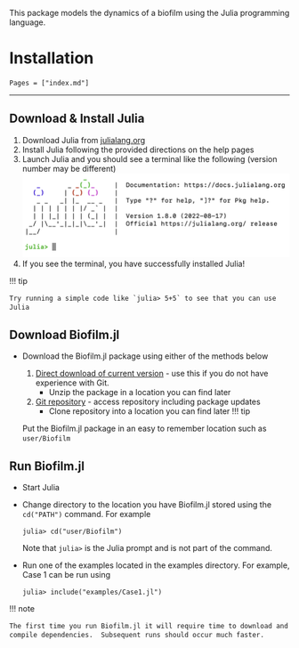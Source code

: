This package models the dynamics of a biofilm using the Julia programming language.  

# Installation 
```@contents
Pages = ["index.md"]
```
---

## Download & Install Julia

1. Download Julia from [julialang.org](https://julialang.org/downloads/)
2. Install Julia following the provided directions on the help pages
3. Launch Julia and you should see a terminal like the following (version number may be different)
![Julia REPL](images/juliaREPL.png)
4. If you see the terminal, you have successfully installed Julia!

!!! tip

    Try running a simple code like `julia> 5+5` to see that you can use Julia

## Download Biofilm.jl

- Download the Biofilm.jl package using either of the methods below
    1. [Direct download of current version](https://github.com/markowkes/Biofilm.jl/archive/refs/heads/main.zip) - use this if you do not have experience with Git.
        - Unzip the package in a location you can find later
    2. [Git repository](https://github.com/markowkes/Biofilm.jl) - access repository including package updates
        - Clone repository into a location you can find later
!!! tip

    Put the Biofilm.jl package in an easy to remember location such as `user/Biofilm`

## Run Biofilm.jl
  - Start Julia 
  
  - Change directory to the location you have Biofilm.jl stored using the `cd("PATH")` command.  For example 

    ```
    julia> cd("user/Biofilm")
    ```
    Note that `julia>` is the Julia prompt and is not part of the command. 

  - Run one of the examples located in the examples directory.  For example, Case 1 can be run using 

    ```
    julia> include("examples/Case1.jl")
    ```
    
!!! note

    The first time you run Biofilm.jl it will require time to download and compile dependencies.  Subsequent runs should occur much faster. 

